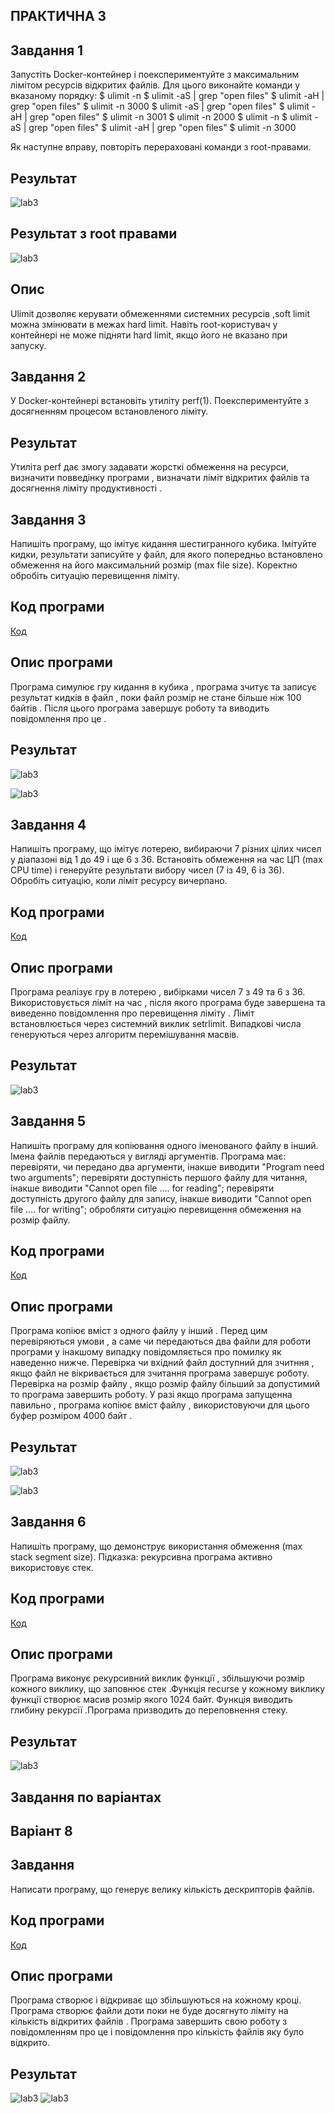 ## ПРАКТИЧНА 3


## Завдання 1

Запустіть Docker-контейнер і поекспериментуйте з максимальним лімітом ресурсів відкритих файлів. Для цього виконайте команди у вказаному порядку:
$ ulimit -n
$ ulimit -aS | grep "open files"
$ ulimit -aH | grep "open files"
$ ulimit -n 3000
$ ulimit -aS | grep "open files"
$ ulimit -aH | grep "open files"
$ ulimit -n 3001
$ ulimit -n 2000
$ ulimit -n
$ ulimit -aS | grep "open files"
$ ulimit -aH | grep "open files"
$ ulimit -n 3000

Як наступне вправу, повторіть перераховані команди з root-правами.

## Результат 
![lab3](lab3_1/3.png)
## Результат з root правами
![lab3](lab3_1/l3.png)


## Опис
Ulimit дозволяє керувати обмеженнями системних ресурсів ,soft limit  можна змінювати в межах hard limit.
Навіть root-користувач у контейнері не може підняти hard limit, якщо його не вказано при запуску.


## Завдання 2 

У Docker-контейнері встановіть утиліту perf(1). Поекспериментуйте з досягненням процесом встановленого ліміту.


## Результат  
Утиліта perf дає змогу задавати жорсткі обмеження на ресурси, визначити повведінку програми , визначати ліміт відкритих файлів та досягнення ліміту продуктивності .

## Завдання 3

Напишіть програму, що імітує кидання шестигранного кубика. Імітуйте кидки, результати записуйте у файл, для якого попередньо встановлено обмеження на його максимальний розмір (max file size). Коректно обробіть ситуацію перевищення ліміту.

 ## Код програми 
[Код](lab3_3/lab3_3.c)

## Опис програми
Програма симулює гру кидання в кубика ,  програма зчитує та записує результат кидків  в файл , поки файл розмір не стане більше ніж 100 байтів . Після цього програма завершує роботу та виводить повідомлення про це .

## Результат 
![lab3](lab3_3/3_3.png)

![lab3](lab3_3/3_31.png)


## Завдання 4

Напишіть програму, що імітує лотерею, вибираючи 7 різних цілих чисел у діапазоні від 1 до 49 і ще 6 з 36. Встановіть обмеження на час ЦП (max CPU time) і генеруйте результати вибору чисел (7 із 49, 6 із 36). Обробіть ситуацію, коли ліміт ресурсу вичерпано.

 ## Код програми 
[Код](lab3_4/lab3_4.c)

## Опис програми
Програма реалізує гру в лотерею , вибірками чисел  7 з 49 та 6 з 36. Використовується ліміт на час , після якого програма буде завершена та виведенно повідомлення про перевищення ліміту . Ліміт встановлюється через системний виклик setrlimit. Випадкові числа генеруються через алгоритм перемішування масвів. 
## Результат 

![lab3](lab3_4/3_4.png)

## Завдання 5

Напишіть програму для копіювання одного іменованого файлу в інший. Імена файлів передаються у вигляді аргументів.
Програма має:
перевіряти, чи передано два аргументи, інакше виводити "Program need two arguments";
перевіряти доступність першого файлу для читання, інакше виводити "Cannot open file .... for reading";
перевіряти доступність другого файлу для запису, інакше виводити "Cannot open file .... for writing";
обробляти ситуацію перевищення обмеження на розмір файлу.


 ## Код програми 
[Код](lab3_5/lab3_5.c)

## Опис програми

Програма копіює вміст з одного файлу у інший . Перед цим перевіряються умови , а саме чи передаються два файли для роботи програми у інакшому випадку повідомляється про помилку як наведенно нижче.  Перевірка чи вхідний файл доступний для зчитння , якщо файл не вікривається для зчитання програма завершує роботу. Перевірка на розмір файлу , якщо розмір файлу більший за допустимий то програма завершить роботу.  У разі якщо програма запущенна павильно , програма копіює вміст файлу , використовуючи для цього буфер розміром 4000 байт .


## Результат 

![lab3](lab3_5/3_5.png)

![lab3](lab3_5/3_51.png)

## Завдання 6
Напишіть програму, що демонструє використання обмеження (max stack segment size). Підказка: рекурсивна програма активно використовує стек.

## Код програми 
[Код](lab3_6/lab3_6.c)


## Опис програми
Програма виконує рекурсивний виклик функції , збільшуючи розмір кожного виклику, що заповнює стек .Функція recurse у кожному виклику функції створює масив розмір якого 1024 байт. Функція виводить глибину рекурсії .Програма призводить до переповнення стеку.

## Результат 

![lab3](lab3_6/3_6.png)

## Завдання по варіантах

## Варіант 8 

## Завдання
Написати програму, що генерує велику кількість дескрипторів файлів.

## Код програми 
[Код](lab3_7/lab3_7.c)


## Опис програми

Програма створює і відкриває що збільшуються на кожному кроці. Програма створює файли доти поки не буде досягнуто ліміту на кількість відкритих файлів . Програма завершить свою роботу з повідомленням про це і повідомлення про кількість файлів яку було відкрито.

## Результат 

![lab3](lab3_7/3_7.png)
![lab3](lab3_7/3_71.png)

